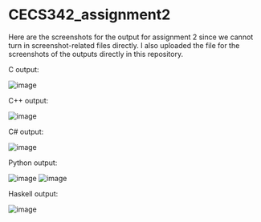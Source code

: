 # CECS342_assignment2
Here are the screenshots for the output for assignment 2 since we cannot turn in screenshot-related files directly. I also uploaded the file for the screenshots of the outputs directly in this repository.

C output:

![image](https://github.com/user-attachments/assets/8e47d61b-a3b3-4304-aab6-b2b5623a501a)

C++ output:

![image](https://github.com/user-attachments/assets/7ea44111-337a-4679-b6bc-adb8d40896f8)

C# output:

![image](https://github.com/user-attachments/assets/fa30cd2c-7f78-42d7-97af-78dabeee8ff5)

Python output:

![image](https://github.com/user-attachments/assets/37398196-a113-4122-9225-a2e2e63e64df)
![image](https://github.com/user-attachments/assets/896c5ed6-fa14-4c67-89d5-548cf452e29d)

Haskell output:

![image](https://github.com/user-attachments/assets/6c25cd4e-c18b-4ae5-a370-49a1ed4b1fcd)

